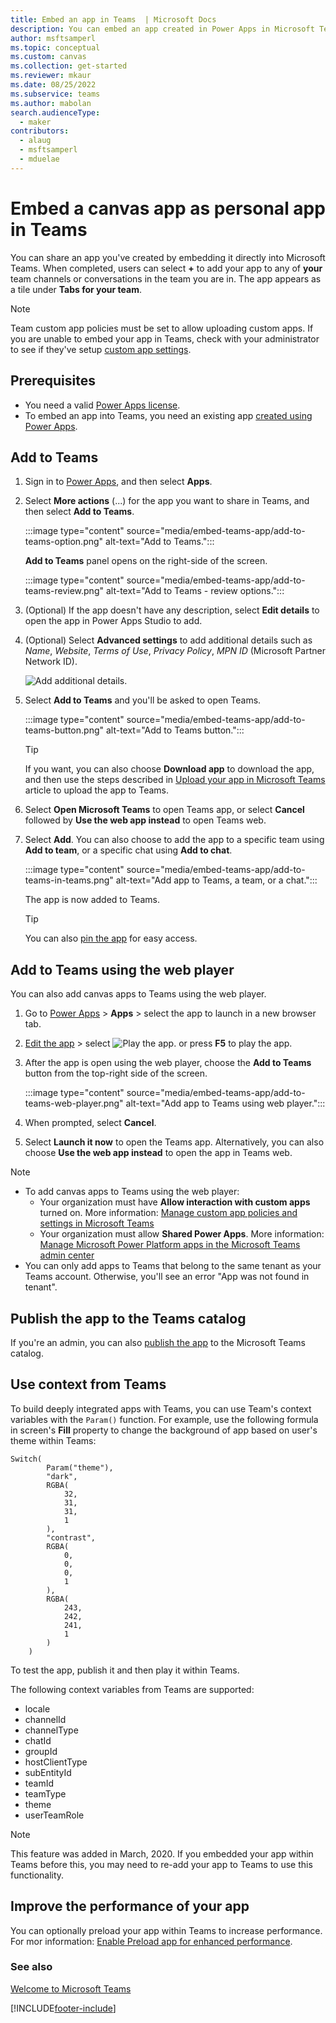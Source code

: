 ```yaml
---
title: Embed an app in Teams  | Microsoft Docs
description: You can embed an app created in Power Apps in Microsoft Teams to share it.
author: msftsamperl
ms.topic: conceptual
ms.custom: canvas
ms.collection: get-started
ms.reviewer: mkaur
ms.date: 08/25/2022
ms.subservice: teams
ms.author: mabolan
search.audienceType: 
  - maker
contributors:
  - alaug
  - msftsamperl
  - mduelae
---
```

# Embed a canvas app as personal app in Teams

You can share an app you've created by embedding it directly into Microsoft Teams. When completed, users can select **+** to add your app to any of **your** team channels or conversations in the team you are in. The app appears as a tile under **Tabs for your team**.

> [!NOTE]
> Team custom app policies must be set to allow uploading custom apps. If you are unable to embed your app in Teams, check with your administrator to see if they've setup [custom app settings](/MicrosoftTeams/teams-custom-app-policies-and-settings#custom-app-policy-and-settings).

## Prerequisites

- You need a valid [Power Apps license](/power-platform/admin/pricing-billing-skus).
- To embed an app into Teams, you need an existing app [created using Power Apps](../maker/canvas-apps/data-platform-create-app.md).

## Add to Teams

1. Sign in to [Power Apps](https://make.powerapps.com), and then select **Apps**.

1. Select **More actions** (...) for the app you want to share in Teams, and then select **Add to Teams**.

    :::image type="content" source="media/embed-teams-app/add-to-teams-option.png" alt-text="Add to Teams.":::

    **Add to Teams** panel opens on the right-side of the screen.

    :::image type="content" source="media/embed-teams-app/add-to-teams-review.png" alt-text="Add to Teams - review options.":::

1. (Optional) If the app doesn't have any description, select **Edit details** to open the app in Power Apps Studio to add.

1. (Optional) Select **Advanced settings** to add additional details such as *Name*, *Website*, *Terms of Use*, *Privacy Policy*, *MPN ID* (Microsoft Partner Network ID).

    ![Add additional details.](media/embed-teams-app/additional-settings-embed.png "Add additional details")

1. Select **Add to Teams** and you'll be asked to open Teams.

    :::image type="content" source="media/embed-teams-app/add-to-teams-button.png" alt-text="Add to Teams button.":::

    > [!TIP]
    > If you want, you can also choose **Download app** to download the app, and then use the steps described in [Upload your app in Microsoft Teams](/microsoftteams/platform/concepts/deploy-and-publish/apps-upload) article to upload the app to Teams.

1. Select **Open Microsoft Teams** to open Teams app, or select **Cancel** followed by **Use the web app instead** to open Teams web.

1. Select **Add**. You can also choose to add the app to a specific team using **Add to team**, or a specific chat using **Add to chat**.

    :::image type="content" source="media/embed-teams-app/add-to-teams-in-teams.png" alt-text="Add app to Teams, a team, or a chat.":::

    The app is now added to Teams.

    > [!TIP]
    > You can also [pin the app](install-personal-app.md#pin-power-apps-to-teams) for easy access.

## Add to Teams using the web player

You can also add canvas apps to Teams using the web player.

1. Go to [Power Apps](https://make.powerapps.com) > **Apps** > select the app to launch in a new browser tab.

1. [Edit the app](../maker/canvas-apps/edit-app.md) > select ![Play the app.](media/embed-teams-app/play.png) or press **F5** to play the app.

1. After the app is open using the web player, choose the **Add to Teams** button from the top-right side of the screen.

    :::image type="content" source="media/embed-teams-app/add-to-teams-web-player.png" alt-text="Add app to Teams using web player.":::

1. When prompted, select **Cancel**.

1. Select **Launch it now** to open the Teams app. Alternatively, you can also choose **Use the web app instead** to open the app in Teams web.

> [!NOTE]
> - To add canvas apps to Teams using the web player:
>     - Your organization must have **Allow interaction with custom apps** turned on. More information: [Manage custom app policies and settings in Microsoft Teams](/microsoftteams/teams-custom-app-policies-and-settings)
>     - Your organization must allow **Shared Power Apps**. More information: [Manage Microsoft Power Platform apps in the Microsoft Teams admin center](/microsoftteams/manage-power-platform-apps)
> - You can only add apps to Teams that belong to the same tenant as your Teams account. Otherwise, you'll see an error "App was not found in tenant".

## Publish the app to the Teams catalog

If you're an admin, you can also [publish the app](/microsoftteams/tenant-apps-catalog-teams) to the Microsoft Teams catalog.

## Use context from Teams

To build deeply integrated apps with Teams, you can use Team's context variables with the `Param()` function. For example, use the following formula in screen's **Fill** property to change the background of app based on user's theme within Teams:

```
Switch(
        Param("theme"),
        "dark",
        RGBA(
            32,
            31,
            31,
            1
        ),
        "contrast",
        RGBA(
            0,
            0,
            0,
            1
        ),
        RGBA(
            243,
            242,
            241,
            1
        )
    )
```

To test the app, publish it and then play it within Teams.

The following context variables from Teams are supported:

- locale
- channelId
- channelType
- chatId
- groupId
- hostClientType
- subEntityId
- teamId
- teamType
- theme
- userTeamRole

> [!NOTE]
> This feature was added in March, 2020. If you embedded your app within Teams before this, you may need to re-add your app to Teams to use this functionality.

## Improve the performance of your app

You can optionally preload your app within Teams to increase performance. For mor information: [Enable Preload app for enhanced performance](../maker/canvas-apps/performance-tips.md#enable-preload-app-for-enhanced-performance). 

### See also

[Welcome to Microsoft Teams](/MicrosoftTeams/teams-overview)


[!INCLUDE[footer-include](../includes/footer-banner.md)]
